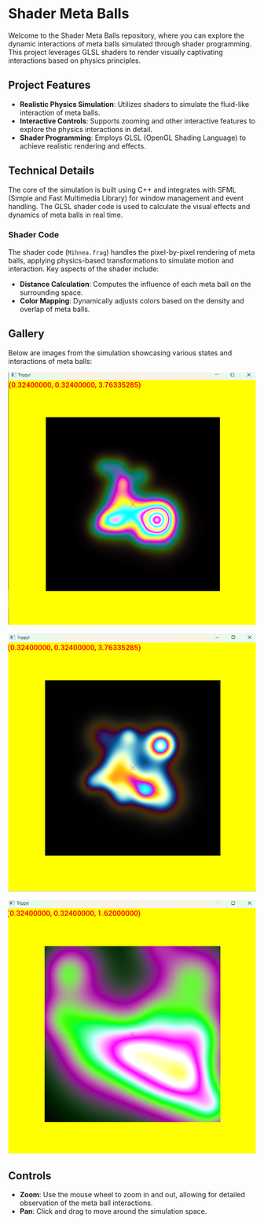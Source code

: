 # Shader Meta Balls

Welcome to the Shader Meta Balls repository, where you can explore the dynamic interactions of meta balls simulated through shader programming. This project leverages GLSL shaders to render visually captivating interactions based on physics principles.

## Project Features

- **Realistic Physics Simulation**: Utilizes shaders to simulate the fluid-like interaction of meta balls.
- **Interactive Controls**: Supports zooming and other interactive features to explore the physics interactions in detail.
- **Shader Programming**: Employs GLSL (OpenGL Shading Language) to achieve realistic rendering and effects.

## Technical Details

The core of the simulation is built using C++ and integrates with SFML (Simple and Fast Multimedia Library) for window management and event handling. The GLSL shader code is used to calculate the visual effects and dynamics of meta balls in real time.

### Shader Code

The shader code (`Mihnea.frag`) handles the pixel-by-pixel rendering of meta balls, applying physics-based transformations to simulate motion and interaction. Key aspects of the shader include:
- **Distance Calculation**: Computes the influence of each meta ball on the surrounding space.
- **Color Mapping**: Dynamically adjusts colors based on the density and overlap of meta balls.

## Gallery

Below are images from the simulation showcasing various states and interactions of meta balls:

![Meta Ball Interaction](https://github.com/MihneaAndreescu/Shader-Meta-Balls/blob/main/0CDDF513-2FE0-4332-AF44-FB78357DDFBC.png)

![Meta Ball Dynamics](https://github.com/MihneaAndreescu/Shader-Meta-Balls/blob/main/700F86ED-1C60-4DB8-A477-DADD9732A7AF.png)

![Detailed Meta Ball Interaction](https://github.com/MihneaAndreescu/Shader-Meta-Balls/blob/main/AEEAF6D9-2E25-4163-A8E3-EF16DB4DE7C3.png)


## Controls

- **Zoom**: Use the mouse wheel to zoom in and out, allowing for detailed observation of the meta ball interactions.
- **Pan**: Click and drag to move around the simulation space.
